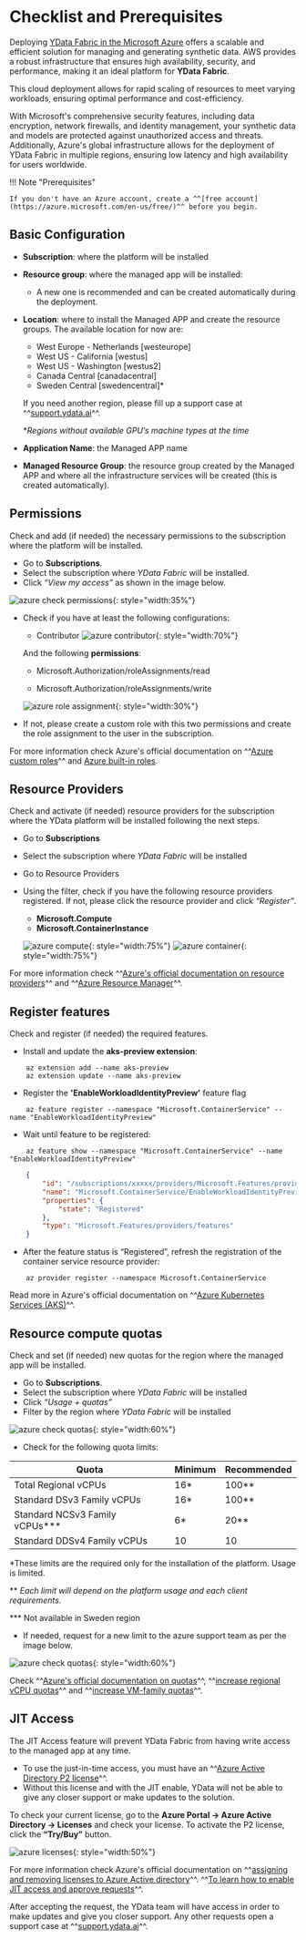 # Checklist and Prerequisites

Deploying [YData Fabric in the Microsoft Azure](https://azuremarketplace.microsoft.com/en-us/marketplace/apps/ydatalda1622051287515.ydata1?tab=overview) offers a scalable and efficient solution for managing and generating synthetic data. AWS provides a robust
infrastructure that ensures high availability, security, and performance, making it an ideal platform for **YData Fabric**.

This cloud deployment allows for rapid scaling of resources to meet varying workloads, ensuring optimal performance and cost-efficiency.

With Microsoft's comprehensive security features, including data encryption, network firewalls, and identity management,
your synthetic data and models are protected against unauthorized access and threats.
Additionally, Azure's global infrastructure allows for the deployment of YData Fabric in multiple regions,
ensuring low latency and high availability for users worldwide.

!!! Note "Prerequisites"

    If you don't have an Azure account, create a ^^[free account](https://azure.microsoft.com/en-us/free/)^^ before you begin.

## Basic Configuration

- **Subscription**: where the platform will be installed
- **Resource group**: where the managed app will be installed:
    - A new one is recommended and can be created automatically during the deployment.

- **Location**: where to install the Managed APP and create the resource groups. The available location for now are:
    - West Europe - Netherlands [westeurope]
    - West US - California [westus]
    - West US - Washington [westus2]
    - Canada Central [canadacentral]
    - Sweden Central [swedencentral]*

    If you need another region, please fill up a support case at ^^[support.ydata.ai](http://support.ydata.ai)^^.

    **Regions without available GPU’s machine types at the time*

- **Application Name**: the Managed APP name
- **Managed Resource Group**: the resource group created by the Managed APP and where all the infrastructure services will be created
(this is created automatically).

## Permissions
Check and add (if needed) the necessary permissions to the subscription where the platform will be installed.

- Go to **Subscriptions**.
- Select the subscription where *YData Fabric* will be installed.
- Click *“View my access”* as shown in the image below.

![azure check permissions](../../../assets/deployment_security/azure/azure_check_permissions.png){: style="width:35%"}

- Check if you have at least the following configurations:


  - Contributor
  ![azure contributor](../../../assets/deployment_security/azure/azure_contributor.png){: style="width:70%"}

  And the following **permissions**:

  - Microsoft.Authorization/roleAssignments/read

  - Microsoft.Authorization/roleAssignments/write

  ![azure role assignment](../../../assets/deployment_security/azure/azure_role_assignment.png){: style="width:30%"}

- If not, please create a custom role with this two permissions and create the role assignment to the user in the subscription.

For more information check Azure's official documentation on ^^[Azure custom roles](https://learn.microsoft.com/en-us/azure/role-based-access-control/custom-roles)^^
and [Azure built-in roles](https://learn.microsoft.com/en-us/azure/role-based-access-control/built-in-roles#contributor).

## Resource Providers
Check and activate (if needed) resource providers for the subscription where the YData platform will be installed following the next steps.

- Go to **Subscriptions**
- Select the subscription where *YData Fabric* will be installed
- Go to Resource Providers
- Using the filter, check if you have the following resource providers registered. If not, please click the resource provider and click *“Register”*.

    - **Microsoft.Compute**
    - **Microsoft.ContainerInstance**

    ![azure compute](../../../assets/deployment_security/azure/azure_contributor.png){: style="width:75%"}
    ![azure container](../../../assets/deployment_security/azure/azure_container.png){: style="width:75%"}

For more information check ^^[Azure's official documentation on resource providers](https://learn.microsoft.com/en-us/azure/azure-resource-manager/management/resource-providers-and-types)^^
and ^^[Azure Resource Manager](https://learn.microsoft.com/en-us/azure/azure-resource-manager/management/azure-services-resource-providers)^^.

## Register features
Check and register (if needed) the required features.
- Install and update the **aks-preview extension**:

``` shell
    az extension add --name aks-preview
    az extension update --name aks-preview
```

- Register the **'EnableWorkloadIdentityPreview'** feature flag

``` shell
    az feature register --namespace "Microsoft.ContainerService" --name "EnableWorkloadIdentityPreview"
```

- Wait until feature to be registered:

``` shell
    az feature show --namespace "Microsoft.ContainerService" --name "EnableWorkloadIdentityPreview"
```
``` json
    {
        "id": "/subscriptions/xxxxx/providers/Microsoft.Features/providers/Microsoft.ContainerService/features/EnableWorkloadIdentityPreview",
        "name": "Microsoft.ContainerService/EnableWorkloadIdentityPreview",
        "properties": {
            "state": "Registered"
        },
        "type": "Microsoft.Features/providers/features"
    }
```

- After the feature status is “Registered”, refresh the registration of the container service resource provider:

``` shell
    az provider register --namespace Microsoft.ContainerService
```

Read more in Azure's official documentation on ^^[Azure Kubernetes Services (AKS)](https://learn.microsoft.com/en-us/azure/aks/workload-identity-deploy-cluster#install-the-aks-preview-azure-cli-extension)^^.

## Resource compute quotas
Check and set (if needed) new quotas for the region where the managed app will be installed.

- Go to **Subscriptions**.
- Select the subscription where *YData Fabric* will be installed
- Click _“Usage + quotas”_
- Filter by the region where _YData Fabric_ will be installed

![azure check quotas](../../../assets/deployment_security/azure/azure_check_quotas.png){: style="width:60%"}

- Check for the following quota limits:

| Quota | Minimum | Recommended |
| --- | --- | --- |
| Total Regional vCPUs | 16* | 100** |
| Standard DSv3 Family vCPUs | 16* | 100** |
| Standard NCSv3 Family vCPUs*** | 6* | 20** |
| Standard DDSv4 Family vCPUs | 10 | 10 |

*These limits are the required only for the installation of the platform. Usage is limited.

** *Each limit will depend on the platform usage and each client requirements.*

*** Not available in Sweden region

- If needed, request for a new limit to the azure support team as per the image below.

![azure check quotas](../../../assets/deployment_security/azure/azure_request_quota.png){: style="width:60%"}

Check ^^[Azure's official documentation on quotas](https://learn.microsoft.com/en-us/azure/quotas/view-quotas)^^,
^^[increase regional vCPU quotas](https://learn.microsoft.com/en-us/azure/quotas/regional-quota-requests)^^ and
^^[increase VM-family quotas](https://learn.microsoft.com/en-us/azure/quotas/per-vm-quota-requests)^^.

## JIT Access
The JIT Access feature will prevent YData Fabric from having write access to the managed app at any time.

- To use the just-in-time access, you must have an ^^[Azure Active Directory P2 license](https://docs.microsoft.com/en-us/azure/active-directory/privileged-identity-management/subscription-requirements)^^.
- Without this license and with the JIT enable, YData will not be able to give any closer support or make updates to the solution.

To check your current license, go to the **Azure Portal → Azure Active Directory → Licenses** and check your license.
To activate the P2 license, click the **“Try/Buy”** button.

![azure licenses](../../../assets/deployment_security/azure/azure_licenses.png){: style="width:50%"}

For more information check Azure's official documentation on ^^[assigning and removing licenses to Azure Active directory](https://learn.microsoft.com/en-us/entra/fundamentals/license-users-groups)^^.
^^[To learn how to enable JIT access and approve requests](https://learn.microsoft.com/en-us/azure/azure-resource-manager/managed-applications/approve-just-in-time-access)^^.

After accepting the request, the YData team will have access in order to make updates and give you closer support.
Any other requests open a support case at ^^[support.ydata.ai](https://support.ydata.ai)^^.

